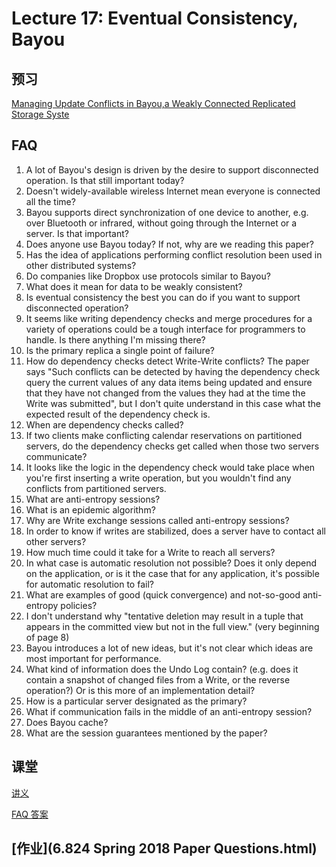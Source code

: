 # Lecture 17: Eventual Consistency, Bayou

## 预习

[Managing Update Conflicts in Bayou,a Weakly Connected Replicated Storage Syste](bayou-conflicts.pdf)

## FAQ

1. A lot of Bayou's design is driven by the desire to support disconnected operation. Is that still important today?
1. Doesn't widely-available wireless Internet mean everyone is connected all the time?
1. Bayou supports direct synchronization of one device to another, e.g. over Bluetooth or infrared, without going through the Internet or a server. Is that important?
1. Does anyone use Bayou today? If not, why are we reading this paper?
1. Has the idea of applications performing conflict resolution been used in other distributed systems?
1. Do companies like Dropbox use protocols similar to Bayou?
1. What does it mean for data to be weakly consistent?
1. Is eventual consistency the best you can do if you want to support disconnected operation?
1. It seems like writing dependency checks and merge procedures for a variety of operations could be a tough interface for programmers to handle. Is there anything I'm missing there?
1. Is the primary replica a single point of failure?
1. How do dependency checks detect Write-Write conflicts? The paper says "Such conflicts can be detected by having the dependency check query the current values of any data items being updated and ensure that they have not changed from the values they had at the time the Write was submitted", but I don't quite understand in this case what the expected result of the dependency check is.
1. When are dependency checks called?
1. If two clients make conflicting calendar reservations on partitioned servers, do the dependency checks get called when those two servers communicate?
1. It looks like the logic in the dependency check would take place when you're first inserting a write operation, but you wouldn't find any conflicts from partitioned servers.
1. What are anti-entropy sessions?
1. What is an epidemic algorithm?
1. Why are Write exchange sessions called anti-entropy sessions?
1. In order to know if writes are stabilized, does a server have to contact all other servers?
1. How much time could it take for a Write to reach all servers?
1. In what case is automatic resolution not possible? Does it only depend on the application, or is it the case that for any application, it's possible for automatic resolution to fail?
1. What are examples of good (quick convergence) and not-so-good anti-entropy policies?
1. I don't understand why "tentative deletion may result in a tuple that appears in the committed view but not in the full view." (very beginning of page 8)
1. Bayou introduces a lot of new ideas, but it's not clear which ideas are most important for performance.
1. What kind of information does the Undo Log contain? (e.g. does it contain a snapshot of changed files from a Write, or the reverse operation?) Or is this more of an implementation detail?
1. How is a particular server designated as the primary?
1. What if communication fails in the middle of an anti-entropy session?
1. Does Bayou cache?
1. What are the session guarantees mentioned by the paper?

## 课堂

[讲义](l-bayou.txt)

[FAQ 答案](bayou-faq.txt)

## [作业](6.824 Spring 2018 Paper Questions.html)